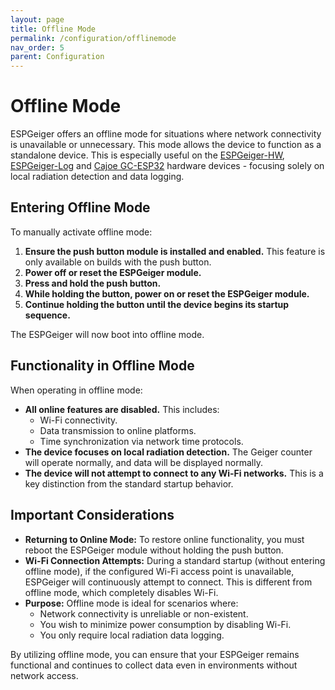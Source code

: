 ```yaml
---
layout: page
title: Offline Mode
permalink: /configuration/offlinemode
nav_order: 5
parent: Configuration
---
```


# Offline Mode

ESPGeiger offers an offline mode for situations where network connectivity is unavailable or unnecessary. This mode allows the device to function as a standalone device. This is especially useful on the [ESPGeiger-HW](/hardware/espgeigerhw), [ESPGeiger-Log](/hardware/espgeigerlog) and [Cajoe GC-ESP32](/hardware/cajoeiot) hardware devices - focusing solely on local radiation detection and data logging.

## Entering Offline Mode

To manually activate offline mode:

1.  **Ensure the push button module is installed and enabled.** This feature is only available on builds with the push button.
2.  **Power off or reset the ESPGeiger module.**
3.  **Press and hold the push button.**
4.  **While holding the button, power on or reset the ESPGeiger module.**
5.  **Continue holding the button until the device begins its startup sequence.**

The ESPGeiger will now boot into offline mode.

## Functionality in Offline Mode

When operating in offline mode:

* **All online features are disabled.** This includes:
    * Wi-Fi connectivity.
    * Data transmission to online platforms.
    * Time synchronization via network time protocols.
* **The device focuses on local radiation detection.** The Geiger counter will operate normally, and data will be displayed normally.
* **The device will not attempt to connect to any Wi-Fi networks.** This is a key distinction from the standard startup behavior.

## Important Considerations

* **Returning to Online Mode:** To restore online functionality, you must reboot the ESPGeiger module without holding the push button.
* **Wi-Fi Connection Attempts:** During a standard startup (without entering offline mode), if the configured Wi-Fi access point is unavailable, ESPGeiger will continuously attempt to connect. This is different from offline mode, which completely disables Wi-Fi.
* **Purpose:** Offline mode is ideal for scenarios where:
    * Network connectivity is unreliable or non-existent.
    * You wish to minimize power consumption by disabling Wi-Fi.
    * You only require local radiation data logging.

By utilizing offline mode, you can ensure that your ESPGeiger remains functional and continues to collect data even in environments without network access.
